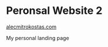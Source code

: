 # Peronsal Website 2

[alecmitrokostas.com](https://www.alecmitrokostas.com)

My personal landing page
